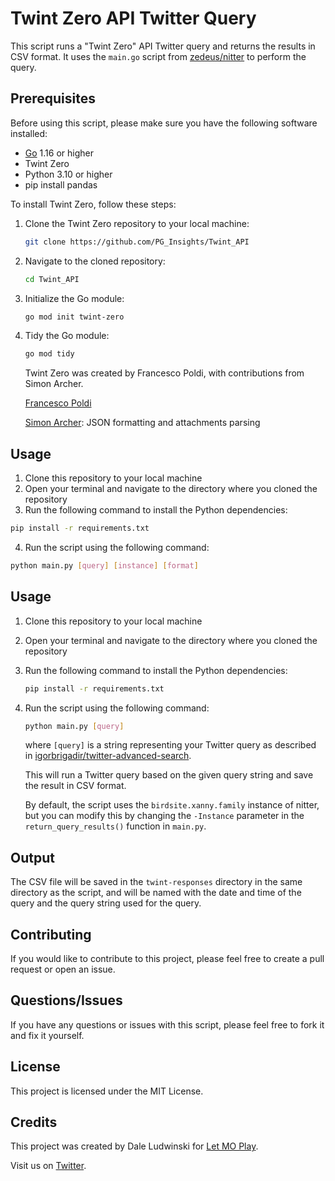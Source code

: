 # Twint Zero API Twitter Query

This script runs a "Twint Zero" API Twitter query and returns the results in CSV format. It uses the `main.go` script from [zedeus/nitter](https://github.com/zedeus/nitter) to perform the query.


## Prerequisites

Before using this script, please make sure you have the following software installed:
- [Go](https://golang.org/doc/install) 1.16 or higher
- Twint Zero
- Python 3.10 or higher
- pip install pandas


To install Twint Zero, follow these steps:

1. Clone the Twint Zero repository to your local machine:

   ```bash
   git clone https://github.com/PG_Insights/Twint_API
   ```

2. Navigate to the cloned repository:

   ```bash
   cd Twint_API
   ```

3. Initialize the Go module:

   ```bash
   go mod init twint-zero
   ```

4. Tidy the Go module:

   ```bash
   go mod tidy
   ```

   Twint Zero was created by Francesco Poldi, with contributions from Simon Archer.

   [Francesco Poldi](https://twitter.com/noneprivacy)

   [Simon Archer](https://mastodon.social/@archy_bold): JSON formatting and attachments parsing


## Usage

1. Clone this repository to your local machine
2. Open your terminal and navigate to the directory where you cloned the repository
3. Run the following command to install the Python dependencies:

```bash
pip install -r requirements.txt
```

4. Run the script using the following command:

```bash
python main.py [query] [instance] [format]
```


## Usage

1. Clone this repository to your local machine
2. Open your terminal and navigate to the directory where you cloned the repository
3. Run the following command to install the Python dependencies:

   ```bash
   pip install -r requirements.txt
   ```

4. Run the script using the following command:

   ```bash
   python main.py [query]
   ```

   where `[query]` is a string representing your Twitter query as described in [igorbrigadir/twitter-advanced-search](https://github.com/igorbrigadir/twitter-advanced-search).

   This will run a Twitter query based on the given query string and save the result in CSV format.

   By default, the script uses the `birdsite.xanny.family` instance of nitter, but you can modify this by changing the `-Instance` parameter in the `return_query_results()` function in `main.py`.


## Output

The CSV file will be saved in the `twint-responses` directory in the same directory as the script, and will be named with the date and time of the query and the query string used for the query.


## Contributing

If you would like to contribute to this project, please feel free to create a pull request or open an issue.


## Questions/Issues

If you have any questions or issues with this script, please feel free to fork it and fix it yourself.

## License

This project is licensed under the MIT License.

## Credits

This project was created by Dale Ludwinski for [Let MO Play](https://letmoplay.com). 

Visit us on [Twitter](https://twitter.com/LetMOPlay).
